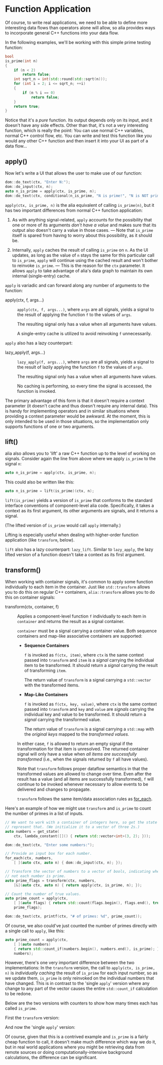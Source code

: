 Function Application
====================

<script>
    init_alia_demos(['simple-apply', 'transform-demo',
        'metered-transform-demo', 'metered-direct-counting']);
</script>

Of course, to write real applications, we need to be able to define more
interesting data flows than operators alone will allow, so alia provides ways to
incorporate general C++ functions into your data flow.

In the following examples, we'll be working with this simple prime testing
function:

```cpp
bool
is_prime(int n)
{
    if (n < 2)
        return false;
    int sqrt_n = int(std::round(std::sqrt(n)));
    for (int i = 2; i <= sqrt_n; ++i)
    {
        if (n % i == 0)
            return false;
    }
    return true;
}
```

Notice that it's a *pure* function. Its output depends only on its input, and it
doesn't have any side effects. Other than that, it's not a very interesting
function, which is really the point: You can use normal C++ variables, normal
C++ control flow, etc. You can write and test this function like you would any
other C++ function and then insert it into your UI as part of a data flow...

apply()
-------

Now let's write a UI that allows the user to make use of our function:

```cpp
dom::do_text(ctx, "Enter N:");
dom::do_input(ctx, n);
auto n_is_prime = apply(ctx, is_prime, n);
dom::do_text(ctx, conditional(n_is_prime, "N is prime!", "N is NOT prime."));
```

<div class="demo-panel">
<div id="simple-apply"></div>
</div>

`apply(ctx, is_prime, n)` is the alia equivalent of calling `is_prime(n)`, but
it has two important differences from normal C++ function application:

1. As with anything signal-related, `apply` accounts for the possibility that
   one or more of its arguments *don't have a value* and makes sure that its
   output also doesn't carry a value in those cases. &mdash; Note that
   `is_prime` itself is spared from having to worry about this possibility, as
   it should be.

2. Internally, `apply` caches the result of calling `is_prime` on `n`. As the UI
   updates, as long as the value of `n` stays the same for this particular call
   to `is_prime`, `apply` will continue using the cached result and won't bother
   to reinvoke `is_prime`. &mdash; This is the reason for the `ctx` parameter.
   It allows `apply` to take advantage of alia's data graph to maintain its own
   internal (single-entry) cache.

`apply` is variadic and can forward along any number of arguments to the
function:

<dl>

<dt>apply(ctx, f, args...)</dt><dd>

`apply(ctx, f, args...)`, where `args` are all signals, yields a signal to the
result of applying the function `f` to the values of `args`.

The resulting signal only has a value when all arguments have values.

A single-entry cache is utilized to avoid reinvoking `f` unnecessarily.

</dd>

</dl>

`apply` also has a lazy counterpart:

<dl>

<dt>lazy_apply(f, args...)</dt><dd>

`lazy_apply(f, args...)`, where `args` are all signals, yields a signal to the
result of lazily applying the function `f` to the values of `args`.

The resulting signal only has a value when all arguments have values.

No caching is performing, so every time the signal is accessed, the function is
invoked.

</dd>

</dl>

The primary advantage of this form is that it doesn't require a context
parameter (it doesn't cache and thus doesn't require any internal data). This is
handy for implementing operators and in similar situations where providing a
context parameter would be awkward. At the moment, this is only intended to be
used in those situations, so the implementation only supports functions of one
or two arguments.

lift()
------

alia also allows you to 'lift' a raw C++ function up to the level of working on
signals. Consider again the line from above where we apply `is_prime` to the
signal `n`:

```cpp
auto n_is_prime = apply(ctx, is_prime, n);
```

This could also be written like this:

```cpp
auto n_is_prime = lift(is_prime)(ctx, n);
```

`lift(is_prime)` yields a version of `is_prime` that conforms to the standard
interface conventions of component-level alia code. Specifically, it takes a
context as its first argument, its other arguments are signals, and it returns a
signal.

(The lifted version of `is_prime` would call `apply` internally.)

Lifting is especially useful when dealing with higher-order function
application (like `transform`, below).

`lift` also has a lazy counterpart: `lazy_lift`. Similar to `lazy_apply`, the
lazy lifted version of a function doesn't take a context as its first argument.

transform()
-----------

When working with container signals, it's common to apply some function
individually to each item in the container. Just like `std::transform` allows
you to do this on regular C++ containers, `alia::transform` allows you to do
this on container signals:

<dl>

<dt>transform(ctx, container, f)</dt><dd>

Applies a component-level function `f` individually to each item in `container`
and returns the result as a signal container.

`container` must be a signal carrying a container value. Both sequence
containers and map-like associative containers are supported:

* **Sequence Containers**

  `f` is invoked as `f(ctx, item)`, where `ctx` is the same context passed into
  `transform` and `item` is a *signal* carrying the individual item to be
  transformed. It should return a *signal* carrying the result of transforming
  `item`.

  The return value of `transform` is a signal carrying a `std::vector` with the
  transformed items.

* **Map-Like Containers**

  `f` is invoked as `f(ctx, key, value)`, where `ctx` is the same context passed
  into `transform` and `key` and `value` are *signals* carrying the individual
  key and value to be transformed. It should return a *signal* carrying the
  transformed value.

  The return value of `transform` is a signal carrying a `std::map` with the
  *original keys* mapped to the *transformed values.*

In either case, `f` is allowed to return an empty signal if the transformation
for that item is unresolved. The returned container signal will only have a
value when *all items are successfully transformed* (i.e., when the signals
returned by `f` all have values).

Note that `transform` follows proper dataflow semantics in that the transformed
values are allowed to change over time. Even after the result has a value (and
all items are successfully transformed), `f` will continue to be invoked
whenever necessary to allow events to be delivered and changes to propagate.

`transform` follows the same item/data association rules as
[for_each](loops.md#for_each).

</dd>

</dl>

Here's an example of how we might use `transform` and `is_prime` to count the
number of primes in a list of inputs.

```cpp
// We want to work with a container of integers here, so get the state to
// represent that. (We initialize it to a vector of three 2s.)
auto numbers = get_state(
    ctx, lambda_constant([]() { return std::vector<int>(3, 2); }));

dom::do_text(ctx, "Enter some numbers:");

// Provide an input box for each number.
for_each(ctx, numbers,
    [ ](auto ctx, auto n) { dom::do_input(ctx, n); });

// Transform the vector of numbers to a vector of bools, indicating whether or
// not each number is prime.
auto prime_flags = transform(ctx, numbers,
    [&](auto ctx, auto n) { return apply(ctx, is_prime, n); });

// Count the number of true values.
auto prime_count = apply(ctx,
    [ ](auto flags) { return std::count(flags.begin(), flags.end(), true); },
    prime_flags);

dom::do_text(ctx, printf(ctx, "# of primes: %d", prime_count));

```

<div class="demo-panel">
<div id="transform-demo"></div>
</div>

Of course, we also could've just counted the number of primes directly with a
single call to `apply`, like this:

```cpp
auto prime_count = apply(ctx,
    [ ](auto numbers)
    { return std::count_if(numbers.begin(), numbers.end(), is_prime); },
    numbers);
```

However, there's one very important difference between the two implementations:
In the `transform` version, the call to `apply(ctx, is_prime, n)` is
*individually caching* the result of `is_prime` for each input number, so as we
update them, `is_prime` is only reinvoked on the individual numbers that have
changed. This is in contrast to the 'single `apply`' version where any change to
any part of the vector causes the entire `std::count_if` calculation to be
redone.

Below are the two versions with counters to show how many times each has called
`is_prime`.

First the `transform` version:

<div class="demo-panel">
<div id="metered-transform-demo"></div>
</div>

And now the 'single `apply`' version:

<div class="demo-panel">
<div id="metered-direct-counting"></div>
</div>

Of course, given that this is a contrived example and `is_prime` is a fairly
cheap function to call, it doesn't make much difference which way we do it, but
in real world applications where you might be retrieving data from remote
sources or doing computationally-intensive background calculations, the
difference can be significant.
